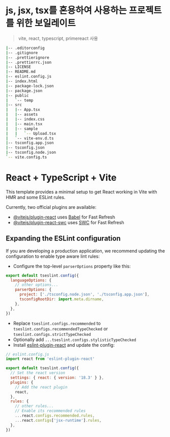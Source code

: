 # js, jsx, tsx를 혼용하여 사용하는 프로젝트를 위한 보일레이트
> vite, react, typescript, primereact 사용

```bash
|-- .editorconfig
|-- .gitignore
|-- .prettierignore
|-- .prettierrc.json
|-- LICENSE
|-- README.md
|-- eslint.config.js
|-- index.html
|-- package-lock.json
|-- package.json
|-- public
|   `-- temp
|-- src
|   |-- App.tsx
|   |-- assets
|   |-- index.css
|   |-- main.tsx
|   |-- sample
|   |   `-- Upload.tsx
|   `-- vite-env.d.ts
|-- tsconfig.app.json
|-- tsconfig.json
|-- tsconfig.node.json
`-- vite.config.ts
```



# React + TypeScript + Vite

This template provides a minimal setup to get React working in Vite with HMR and some ESLint rules.

Currently, two official plugins are available:

- [@vitejs/plugin-react](https://github.com/vitejs/vite-plugin-react/blob/main/packages/plugin-react/README.md) uses [Babel](https://babeljs.io/) for Fast Refresh
- [@vitejs/plugin-react-swc](https://github.com/vitejs/vite-plugin-react-swc) uses [SWC](https://swc.rs/) for Fast Refresh

## Expanding the ESLint configuration

If you are developing a production application, we recommend updating the configuration to enable type aware lint rules:

- Configure the top-level `parserOptions` property like this:

```js
export default tseslint.config({
  languageOptions: {
    // other options...
    parserOptions: {
      project: ['./tsconfig.node.json', './tsconfig.app.json'],
      tsconfigRootDir: import.meta.dirname,
    },
  },
})
```

- Replace `tseslint.configs.recommended` to `tseslint.configs.recommendedTypeChecked` or `tseslint.configs.strictTypeChecked`
- Optionally add `...tseslint.configs.stylisticTypeChecked`
- Install [eslint-plugin-react](https://github.com/jsx-eslint/eslint-plugin-react) and update the config:

```js
// eslint.config.js
import react from 'eslint-plugin-react'

export default tseslint.config({
  // Set the react version
  settings: { react: { version: '18.3' } },
  plugins: {
    // Add the react plugin
    react,
  },
  rules: {
    // other rules...
    // Enable its recommended rules
    ...react.configs.recommended.rules,
    ...react.configs['jsx-runtime'].rules,
  },
})
```
